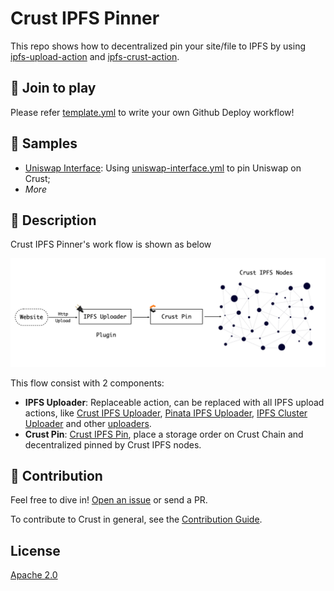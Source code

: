# Crust IPFS Pinner

This repo shows how to decentralized pin your site/file to IPFS by using [ipfs-upload-action](https://github.com/crustio/ipfs-upload-action) and [ipfs-crust-action](https://github.com/crustio/ipfs-crust-action).

## 🎉 Join to play

Please refer [template.yml](./.github/workflows/template.yml) to write your own Github Deploy workflow!

## 📌 Samples

- [Uniswap Interface](https://github.com/Uniswap/uniswap-interface): Using [uniswap-interface.yml](./.github/workflows/uniswap-interface.yml) to pin Uniswap on Crust;
- *More*

## 📄 Description

Crust IPFS Pinner's work flow is shown as below

![pinner flow](./docs/img/pinner-flow.png)

This flow consist with 2 components:

- **IPFS Uploader**: Replaceable action, can be replaced with all IPFS upload actions, like [Crust IPFS Uploader](https://github.com/crustio/ipfs-upload-action), [Pinata IPFS Uploader](https://github.com/anantaramdas/ipfs-pinata-deploy-action), [IPFS Cluster Uploader](https://github.com/marketplace/actions/add-to-ipfs) and other [uploaders](https://github.com/marketplace?type=actions&query=ipfs).
- **Crust Pin**: [Crust IPFS Pin](https://github.com/crustio/ipfs-crust-action), place a storage order on Crust Chain and decentralized pinned by Crust IPFS nodes.

## 👑 Contribution

Feel free to dive in! [Open an issue](https://github.com/crustio/ipfs-crust-pinner/issues/new) or send a PR.

To contribute to Crust in general, see the [Contribution Guide](https://github.com/crustio/crust/blob/master/docs/CONTRIBUTION.md).

## License

[Apache 2.0](LICENSE)
